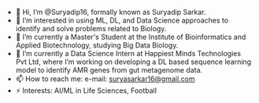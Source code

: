 - 👋 Hi, I’m @Suryadip16, formally known as Suryadip Sarkar.
- 👀 I’m interested in using ML, DL, and Data Science approaches to identify and solve problems related to Biology.
- 🌱 I’m currently a Master's Student at the Institute of Bioinformatics and Applied Biotechnology, studying Big Data Biology.
- 💼 I’m currently a Data Science Intern at Happiest Minds Technologies Pvt Ltd, where I’m working on developing a DL based sequence learning model to identify AMR genes from gut metagenome data.
- 📫 How to reach me: e-mail: suryasarkar16@gmail.com
- ⚡ Interests: AI/ML in Life Sciences, Football

<!---
Suryadip16/Suryadip16 is a ✨ special ✨ repository because its `README.md` (this file) appears on your GitHub profile.
You can click the Preview link to take a look at your changes.
--->
